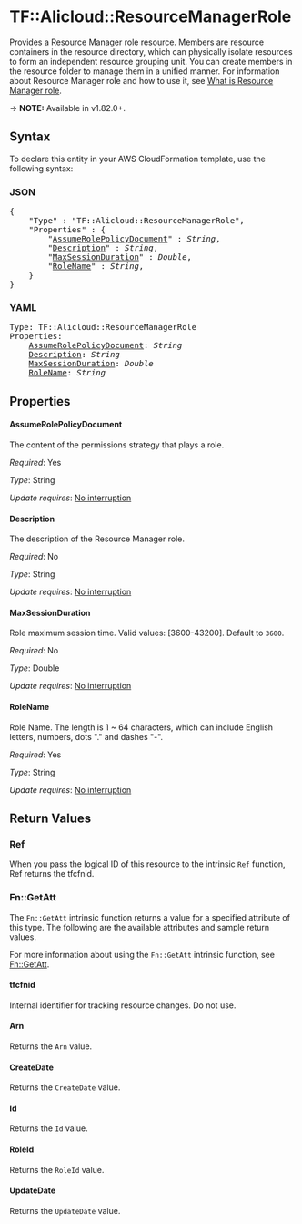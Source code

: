 # TF::Alicloud::ResourceManagerRole

Provides a Resource Manager role resource. Members are resource containers in the resource directory, which can physically isolate resources to form an independent resource grouping unit. You can create members in the resource folder to manage them in a unified manner.
For information about Resource Manager role and how to use it, see [What is Resource Manager role](https://www.alibabacloud.com/help/en/doc-detail/111231.htm).

-> **NOTE:** Available in v1.82.0+.

## Syntax

To declare this entity in your AWS CloudFormation template, use the following syntax:

### JSON

<pre>
{
    "Type" : "TF::Alicloud::ResourceManagerRole",
    "Properties" : {
        "<a href="#assumerolepolicydocument" title="AssumeRolePolicyDocument">AssumeRolePolicyDocument</a>" : <i>String</i>,
        "<a href="#description" title="Description">Description</a>" : <i>String</i>,
        "<a href="#maxsessionduration" title="MaxSessionDuration">MaxSessionDuration</a>" : <i>Double</i>,
        "<a href="#rolename" title="RoleName">RoleName</a>" : <i>String</i>,
    }
}
</pre>

### YAML

<pre>
Type: TF::Alicloud::ResourceManagerRole
Properties:
    <a href="#assumerolepolicydocument" title="AssumeRolePolicyDocument">AssumeRolePolicyDocument</a>: <i>String</i>
    <a href="#description" title="Description">Description</a>: <i>String</i>
    <a href="#maxsessionduration" title="MaxSessionDuration">MaxSessionDuration</a>: <i>Double</i>
    <a href="#rolename" title="RoleName">RoleName</a>: <i>String</i>
</pre>

## Properties

#### AssumeRolePolicyDocument

The content of the permissions strategy that plays a role.

_Required_: Yes

_Type_: String

_Update requires_: [No interruption](https://docs.aws.amazon.com/AWSCloudFormation/latest/UserGuide/using-cfn-updating-stacks-update-behaviors.html#update-no-interrupt)

#### Description

The description of the Resource Manager role.

_Required_: No

_Type_: String

_Update requires_: [No interruption](https://docs.aws.amazon.com/AWSCloudFormation/latest/UserGuide/using-cfn-updating-stacks-update-behaviors.html#update-no-interrupt)

#### MaxSessionDuration

Role maximum session time. Valid values: [3600-43200]. Default to `3600`.

_Required_: No

_Type_: Double

_Update requires_: [No interruption](https://docs.aws.amazon.com/AWSCloudFormation/latest/UserGuide/using-cfn-updating-stacks-update-behaviors.html#update-no-interrupt)

#### RoleName

Role Name. The length is 1 ~ 64 characters, which can include English letters, numbers, dots "." and dashes "-".

_Required_: Yes

_Type_: String

_Update requires_: [No interruption](https://docs.aws.amazon.com/AWSCloudFormation/latest/UserGuide/using-cfn-updating-stacks-update-behaviors.html#update-no-interrupt)

## Return Values

### Ref

When you pass the logical ID of this resource to the intrinsic `Ref` function, Ref returns the tfcfnid.

### Fn::GetAtt

The `Fn::GetAtt` intrinsic function returns a value for a specified attribute of this type. The following are the available attributes and sample return values.

For more information about using the `Fn::GetAtt` intrinsic function, see [Fn::GetAtt](https://docs.aws.amazon.com/AWSCloudFormation/latest/UserGuide/intrinsic-function-reference-getatt.html).

#### tfcfnid

Internal identifier for tracking resource changes. Do not use.

#### Arn

Returns the <code>Arn</code> value.

#### CreateDate

Returns the <code>CreateDate</code> value.

#### Id

Returns the <code>Id</code> value.

#### RoleId

Returns the <code>RoleId</code> value.

#### UpdateDate

Returns the <code>UpdateDate</code> value.

